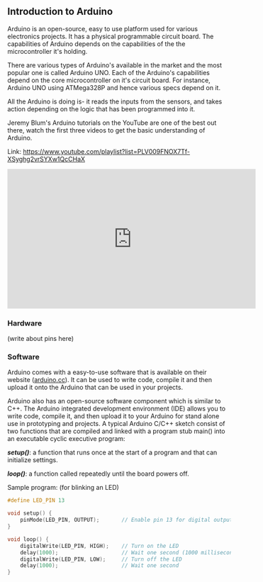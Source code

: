 ## Introduction to Arduino

Arduino is an open-source, easy to use platform used for various electronics projects. It has a physical programmable circuit board. The capabilities of Arduino depends on the capabilities of the the microcontroller it's holding. 

There are various types of Arduino's available in the market and the most popular one is called Arduino UNO. Each of the Arduino's capabilities depend on the core microcontroller on it's circuit board. For instance, Arduino UNO using ATMega328P and hence various specs depend on it.

All the Arduino is doing is- it reads the inputs from the sensors, and takes action depending on the logic that has been programmed into it.

Jeremy Blum's Arduino tutorials on the YouTube are one of the best out there, watch the first three videos to get the basic understanding of Arduino.

Link: https://www.youtube.com/playlist?list=PLV009FNOX7Tf-XSyghg2vrSYXw1QcCHaX

<div class="row" style="text-align:center;">
	<iframe width="560" height="315" src="https://www.youtube.com/embed/videoseries?list=PLV009FNOX7Tf-XSyghg2vrSYXw1QcCHaX" frameborder="0" allowfullscreen></iframe>
</div>

### Hardware

(write about pins here)

### Software

Arduino comes with a easy-to-use software that is available on their website ([arduino.cc](arduino.cc)). It can be used to write code, compile it and then upload it onto the Arduino that can be used in your projects.



Arduino also has an open-source software component which is similar to C++. The Arduino integrated development environment (IDE) allows you to write code, compile it, and then upload it to your Arduino for stand alone use in prototyping and projects.
 A typical Arduino C/C++ sketch consist of two functions that are compiled and linked with a program stub main() into an executable cyclic executive program:

***setup()***: a function that runs once at the start of a program and that can initialize settings.

***loop()***: a function called repeatedly until the board powers off.

Sample program: (for blinking an LED)
```C
#define LED_PIN 13

void setup() {
    pinMode(LED_PIN, OUTPUT);       // Enable pin 13 for digital output
}

void loop() {
    digitalWrite(LED_PIN, HIGH);    // Turn on the LED
    delay(1000);                    // Wait one second (1000 milliseconds)
    digitalWrite(LED_PIN, LOW);     // Turn off the LED
    delay(1000);                    // Wait one second
}
```